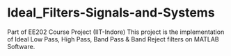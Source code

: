 # Ideal_Filters-Signals-and-Systems
Part of EE202 Course Project (IIT-Indore)
This project is the implementation of Ideal Low Pass, High Pass, Band Pass & Band Reject filters on MATLAB Software.
